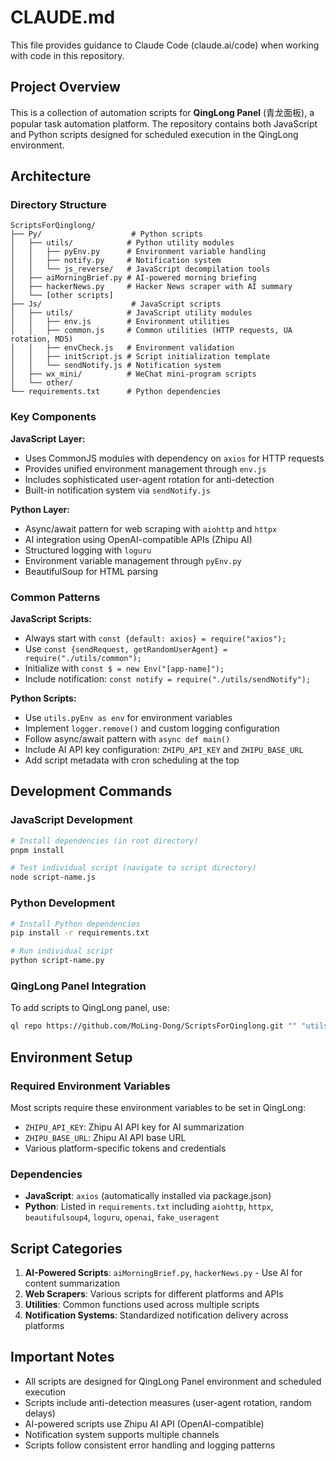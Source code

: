 # CLAUDE.md

This file provides guidance to Claude Code (claude.ai/code) when working with code in this repository.

## Project Overview

This is a collection of automation scripts for **QingLong Panel** (青龙面板), a popular task automation platform. The repository contains both JavaScript and Python scripts designed for scheduled execution in the QingLong environment.

## Architecture

### Directory Structure
```
ScriptsForQinglong/
├── Py/                    # Python scripts
│   ├── utils/            # Python utility modules
│   │   ├── pyEnv.py      # Environment variable handling
│   │   ├── notify.py     # Notification system
│   │   └── js_reverse/   # JavaScript decompilation tools
│   ├── aiMorningBrief.py # AI-powered morning briefing
│   ├── hackerNews.py     # Hacker News scraper with AI summary
│   └── [other scripts]
├── Js/                    # JavaScript scripts
│   ├── utils/            # JavaScript utility modules
│   │   ├── env.js        # Environment utilities
│   │   ├── common.js     # Common utilities (HTTP requests, UA rotation, MD5)
│   │   ├── envCheck.js   # Environment validation
│   │   ├── initScript.js # Script initialization template
│   │   └── sendNotify.js # Notification system
│   ├── wx_mini/          # WeChat mini-program scripts
│   └── other/
└── requirements.txt      # Python dependencies
```

### Key Components

**JavaScript Layer:**
- Uses CommonJS modules with dependency on `axios` for HTTP requests
- Provides unified environment management through `env.js`
- Includes sophisticated user-agent rotation for anti-detection
- Built-in notification system via `sendNotify.js`

**Python Layer:**
- Async/await pattern for web scraping with `aiohttp` and `httpx`
- AI integration using OpenAI-compatible APIs (Zhipu AI)
- Structured logging with `loguru`
- Environment variable management through `pyEnv.py`
- BeautifulSoup for HTML parsing

### Common Patterns

**JavaScript Scripts:**
- Always start with `const {default: axios} = require("axios");`
- Use `const {sendRequest, getRandomUserAgent} = require("./utils/common");`
- Initialize with `const $ = new Env("[app-name]");`
- Include notification: `const notify = require("./utils/sendNotify");`

**Python Scripts:**
- Use `utils.pyEnv as env` for environment variables
- Implement `logger.remove()` and custom logging configuration
- Follow async/await pattern with `async def main()`
- Include AI API key configuration: `ZHIPU_API_KEY` and `ZHIPU_BASE_URL`
- Add script metadata with cron scheduling at the top

## Development Commands

### JavaScript Development
```bash
# Install dependencies (in root directory)
pnpm install

# Test individual script (navigate to script directory)
node script-name.js
```

### Python Development
```bash
# Install Python dependencies
pip install -r requirements.txt

# Run individual script
python script-name.py
```

### QingLong Panel Integration
To add scripts to QingLong panel, use:
```bash
ql repo https://github.com/MoLing-Dong/ScriptsForQinglong.git "" "utils" "utils" "main"
```

## Environment Setup

### Required Environment Variables
Most scripts require these environment variables to be set in QingLong:
- `ZHIPU_API_KEY`: Zhipu AI API key for AI summarization
- `ZHIPU_BASE_URL`: Zhipu AI API base URL
- Various platform-specific tokens and credentials

### Dependencies
- **JavaScript**: `axios` (automatically installed via package.json)
- **Python**: Listed in `requirements.txt` including `aiohttp`, `httpx`, `beautifulsoup4`, `loguru`, `openai`, `fake_useragent`

## Script Categories

1. **AI-Powered Scripts**: `aiMorningBrief.py`, `hackerNews.py` - Use AI for content summarization
2. **Web Scrapers**: Various scripts for different platforms and APIs
3. **Utilities**: Common functions used across multiple scripts
4. **Notification Systems**: Standardized notification delivery across platforms

## Important Notes

- All scripts are designed for QingLong Panel environment and scheduled execution
- Scripts include anti-detection measures (user-agent rotation, random delays)
- AI-powered scripts use Zhipu AI API (OpenAI-compatible)
- Notification system supports multiple channels
- Scripts follow consistent error handling and logging patterns